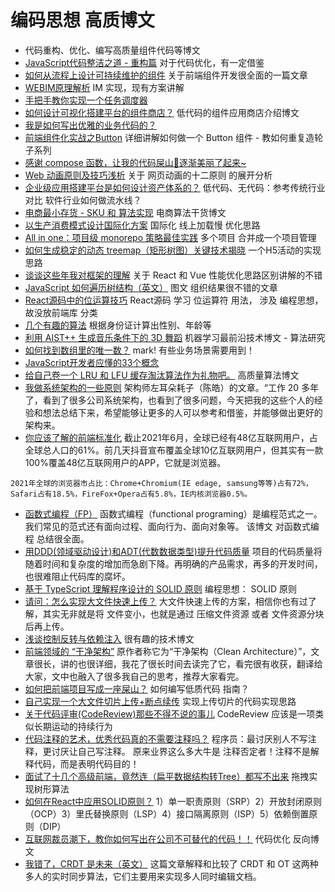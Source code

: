 # 编码思想 高质博文
* 代码重构、优化、编写高质量组件代码等博文
* [JavaScript代码整洁之道 - 重构篇](https://mp.weixin.qq.com/s/PYu4x2SG4Oq7VOkUXPaGPQ) 对于代码优化，有一定借鉴
* [如何从流程上设计可持续维护的组件](https://mp.weixin.qq.com/s/ZMvVw47BU1sLBPs4N18Jcw) 关于前端组件开发很全面的一篇文章
* [WEBIM原理解析](https://mp.weixin.qq.com/s/IGTirxb6Cg7c_uMrHyvhHw) IM 实现，现有方案讲解
* [手把手教你实现一个任务调度器](https://mp.weixin.qq.com/s/O6fAOodJq6pyJnqy1IuqEg) 
* [如何设计可视化搭建平台的组件商店？](https://juejin.cn/post/6986824393653485605) 低代码的组件应用商店介绍博文
* [我是如何写出优雅的业务代码的？](https://www.yuque.com/docs/share/75ab949d-5273-4759-b2ef-3b1f1c662668)
* [前端组件化实战之Button](https://juejin.cn/post/6990511054224621598) 详细讲解如何做一个 Button 组件 - 教如何重复造轮子系列
* [感谢 compose 函数，让我的代码屎山💩逐渐美丽了起来~](https://juejin.cn/post/6989020415444123662?from=main_page#heading-7)
* [Web 动画原则及技巧浅析](https://github.com/chokcoco/iCSS/issues/121) 关于 网页动画的十二原则 的展开分析
* [企业级应用搭建平台是如何设计资产体系的？](https://mp.weixin.qq.com/s/rihJS2GCcQ3wzODw7PHTaA) 低代码、无代码：参考传统行业对比 软件行业如何做流水线？
* [电商最小存货 - SKU 和 算法实现](https://mp.weixin.qq.com/s/A2BLVnhas49Z1pj6OubymA) 电商算法干货博文
* [以生产消费模式设计国际化方案](https://mp.weixin.qq.com/s/QfTf02GrEXrbCnQswnWFuQ) 国际化 线上加载慢 优化思路
* [All in one：项目级 monorepo 策略最佳实践](https://segmentfault.com/a/1190000039157365) 多个项目 合并成一个项目管理
* [如何生成稳定的动态 treemap（矩形树图）关键技术揭晓](https://mp.weixin.qq.com/s/IxfbVPc8Nx_8x-C9g3eyMw) 一个H5活动的实现思路
* [谈谈这些年我对框架的理解](https://mp.weixin.qq.com/s/mZ7KuFjyCWNCAq7HnXg96A) 关于 React 和 Vue 性能优化思路区别讲解的不错
* [JavaScript 如何遍历树结构（英文）](https://github.com/ruanyf/weekly/blob/master/docs/issue-179.md) 图文 组织结果很不错的文章
* [React源码中的位运算技巧](https://mp.weixin.qq.com/s/zrfmXGHK4PG8B6pdGYO6Aw) React源码 学习 位运算符 用法， 涉及 编程思想， 故没放前端库 分类
* [几个有趣的算法](https://mp.weixin.qq.com/s/6ootL9DEuNa1UPk4jZ_cXg) 根据身份证计算出性别、年龄等
* [利用 AIST++ 生成音乐条件下的 3D 舞蹈](https://mp.weixin.qq.com/s/qJMmyH3ep197TZ4ECxWWZA) 机器学习最前沿技术博文 - 算法研究
* [如何找到数组里的唯一数？](https://yonatankra.com/how-to-find-a-unique-number-in-a-list-of-pairs/) mark! 有些业务场景需要用到！
* [JavaScript开发者应懂的33个概念](https://github.com/stephentian/33-js-concepts)
* [给自己卷一个 LRU 和 LFU 缓存淘汰算法作为礼物吧。](https://halfrost.com/lru_lfu_interview/) 高质量算法博文
* [我做系统架构的一些原则](https://coolshell.cn/articles/21672.html) 架构师左耳朵耗子（陈皓）的文章。“工作 20 多年了，看到了很多公司系统架构，也看到了很多问题，今天把我的这些个人的经验和想法总结下来，希望能够让更多的人可以参考和借鉴，并能够做出更好的架构来。
* [你应该了解的前端标准化](https://mp.weixin.qq.com/s/6zdppvbLyPz9cd8ZWGdUVA) 截止2021年6月，全球已经有48亿互联网用户，占全球总人口的61%。前几天抖音宣布覆盖全球10亿互联网用户，但其实有一款100%覆盖48亿互联网用户的APP，它就是浏览器。
```
2021年全球的浏览器市占比：Chrome+Chromium(IE edage, samsung等等)占有72%，Safari占有18.5%，FireFox+Opera占有5.8%，IE内核浏览器0.5%。
```
* [函数式编程（FP）](https://mp.weixin.qq.com/s/ttQy_v-_QBKjcz2LPZvfNQ) 函数式编程（functional programing）是编程范式之一。我们常见的范式还有面向过程、面向行为、面向对象等。 该博文 对函数式编程 总结很全面。
* [用DDD(领域驱动设计)和ADT(代数数据类型)提升代码质量](https://mp.weixin.qq.com/s/AGfuCxsUPv_5djEXYcuyNw) 项目的代码质量将随着时间和复杂度的增加而急剧下降。再明确的产品需求，再多的开发时间，也很难阻止代码库的腐坏。
* [基于 TypeScript 理解程序设计的 SOLID 原则](https://mp.weixin.qq.com/s/mz5S1iiRWkk-KKJg5lOOJQ) 编程思想： SOLID 原则
* [请问：怎么实现大文件快速上传？](https://juejin.cn/post/7074534222748188685) 大文件快速上传的方案，相信你也有过了解，其实无非就是将 文件变小，也就是通过 压缩文件资源 或者 文件资源分块 后再上传。
* [浅谈控制反转与依赖注入](https://zhuanlan.zhihu.com/p/33492169) 很有趣的技术博文
* [前端领域的 “干净架构”](https://juejin.cn/post/7054888223830441991) 原作者称它为“干净架构（Clean Architecture）”，文章很长，讲的也很详细，我花了很长时间去读完了它，看完很有收获，翻译给大家，文中也融入了很多我自己的思考，推荐大家看完。
* [如何把前端项目写成一座屎山？](https://juejin.cn/post/7086735198942920712) 如何编写低质代码 指南？
* [自己实现一个大文件切片上传+断点续传](https://mp.weixin.qq.com/s/SyP0zUsRHsTDyEQoab4fXg) 实现上传切片的代码实现思路
* [关于代码评审(CodeReview)那些不得不说的事儿](https://mp.weixin.qq.com/s/EvQzG5esLfWAWbqflkU0WA) CodeReview 应该是一项类似长期运动的持续行为
* [代码注释的艺术，优秀代码真的不需要注释吗？](https://mp.weixin.qq.com/s/nKKy51_ndYiqJiUAng9C9g) 程序员：最讨厌别人不写注释，更讨厌让自己写注释。 原来业界这么多大牛是 注释否定者！注释不是解释代码，而是表明代码目的！
* [面试了十几个高级前端，竟然连（扁平数据结构转Tree）都写不出来](https://juejin.cn/post/6983904373508145189) 拖拽实现树形算法
* [如何在React中应用SOLID原则？](https://mp.weixin.qq.com/s?__biz=MzU2MTIyNDUwMA==&mid=2247503780&idx=1&sn=e8324e68d22db59490bcd951fb5834dc&chksm=fc7e81ffcb0908e906d7d242b1d99c2fbc348370ba9f10d88ef1c2c2bddeb1eb5b5654b3972e&token=1337558608&lang=zh_CN#rd) 1）单一职责原则（SRP）2）开放封闭原则（OCP）3）里氏替换原则（LSP）4）接口隔离原则（ISP）5）依赖倒置原则（DIP）
* [互联网裁员潮下，教你如何写出在公司不可替代的代码！！](https://juejin.cn/post/7126888773647876110) 代码优化 反向博文
* [我错了，CRDT 是未来（英文）](https://josephg.com/blog/crdts-are-the-future/) 这篇文章解释和比较了 CRDT 和 OT 这两种多人的实时同步算法，它们主要用来实现多人同时编辑文档。


